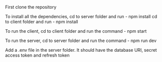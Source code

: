 First clone the repository

To install all the dependencies,
cd to server folder and run - npm install
cd to client folder and run - npm install

To run the client,
cd to client folder
and run the command - npm start

To run the server,
cd to server folder
and run the command - npm run dev

Add a .env file in the server folder.
It should have the database URI, secret access token and refresh token
